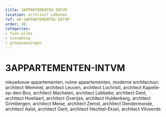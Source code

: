 ```yaml
---
title: 3APPARTEMENTEN-INTVM
location: architect Lebbeke
ref: 40-3APPARTEMENTEN-INTVM
order: 40
categories:
- toon alles
- nieuwbouw
- groepswoningen
---
```

# 3APPARTEMENTEN-INTVM

nieuwbouw appartementen, ruime appartementen, moderne architectuur, 
architect Wemmel, architect Leuven, architect Lochristi, architect Kapelle-op-den-Bos, architect Machelen, architect Lebbeke, architect Gent, architect Hoeilaart, architect Overijse, architect Huldenberg, architect Grimbergen, architect Meise, architect Zemst, architect Dendermonde, architect Aalst, architect Gent, architect Hechtel-Eksel, architect Vilvoorde